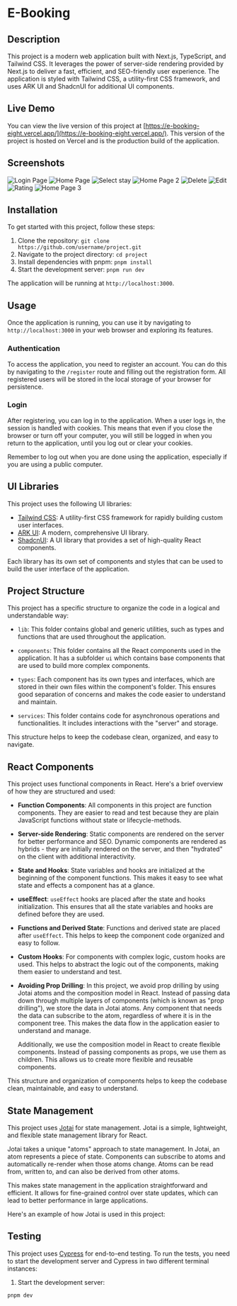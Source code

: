 # E-Booking

## Description

This project is a modern web application built with Next.js, TypeScript, and Tailwind CSS. It leverages the power of server-side rendering provided by Next.js to deliver a fast, efficient, and SEO-friendly user experience. The application is styled with Tailwind CSS, a utility-first CSS framework, and uses ARK UI and ShadcnUI for additional UI components.

## Live Demo

You can view the live version of this project at [https://e-booking-eight.vercel.app/](https://e-booking-eight.vercel.app/). This version of the project is hosted on Vercel and is the production build of the application.

## Screenshots

![Login Page](/assets/login.png)
![Home Page](/assets/home.png)
![Select stay](/assets/select.png)
![Home Page 2](/assets/home-2.png)
![Delete](/assets/delete.png)
![Edit](/assets/edit-booking.png)
![Rating](/assets/rate.png)
![Home Page 3](/assets/home-3.png)

## Installation

To get started with this project, follow these steps:

1. Clone the repository: `git clone https://github.com/username/project.git`
2. Navigate to the project directory: `cd project`
3. Install dependencies with pnpm: `pnpm install`
4. Start the development server: `pnpm run dev`

The application will be running at `http://localhost:3000`.

## Usage

Once the application is running, you can use it by navigating to `http://localhost:3000` in your web browser and exploring its features.

### Authentication

To access the application, you need to register an account. You can do this by navigating to the `/register` route and filling out the registration form. All registered users will be stored in the local storage of your browser for persistence.

### Login

After registering, you can log in to the application. When a user logs in, the session is handled with cookies. This means that even if you close the browser or turn off your computer, you will still be logged in when you return to the application, until you log out or clear your cookies.

Remember to log out when you are done using the application, especially if you are using a public computer.

## UI Libraries

This project uses the following UI libraries:

-   [Tailwind CSS](https://tailwindcss.com/): A utility-first CSS framework for rapidly building custom user interfaces.
-   [ARK UI](https://ark-ui.com/): A modern, comprehensive UI library.
-   [ShadcnUI](https://ui.shadcn.com/): A UI library that provides a set of high-quality React components.

Each library has its own set of components and styles that can be used to build the user interface of the application.

## Project Structure

This project has a specific structure to organize the code in a logical and understandable way:

-   `lib`: This folder contains global and generic utilities, such as types and functions that are used throughout the application.

-   `components`: This folder contains all the React components used in the application. It has a subfolder `ui` which contains base components that are used to build more complex components.

-   `types`: Each component has its own types and interfaces, which are stored in their own files within the component's folder. This ensures good separation of concerns and makes the code easier to understand and maintain.

-   `services`: This folder contains code for asynchronous operations and functionalities. It includes interactions with the "server" and storage.

This structure helps to keep the codebase clean, organized, and easy to navigate.

## React Components

This project uses functional components in React. Here's a brief overview of how they are structured and used:

-   **Function Components**: All components in this project are function components. They are easier to read and test because they are plain JavaScript functions without state or lifecycle-methods.

-   **Server-side Rendering**: Static components are rendered on the server for better performance and SEO. Dynamic components are rendered as hybrids - they are initially rendered on the server, and then "hydrated" on the client with additional interactivity.

-   **State and Hooks**: State variables and hooks are initialized at the beginning of the component functions. This makes it easy to see what state and effects a component has at a glance.

-   **useEffect**: `useEffect` hooks are placed after the state and hooks initialization. This ensures that all the state variables and hooks are defined before they are used.

-   **Functions and Derived State**: Functions and derived state are placed after `useEffect`. This helps to keep the component code organized and easy to follow.

-   **Custom Hooks**: For components with complex logic, custom hooks are used. This helps to abstract the logic out of the components, making them easier to understand and test.

-   **Avoiding Prop Drilling**: In this project, we avoid prop drilling by using Jotai atoms and the composition model in React. Instead of passing data down through multiple layers of components (which is known as "prop drilling"), we store the data in Jotai atoms. Any component that needs the data can subscribe to the atom, regardless of where it is in the component tree. This makes the data flow in the application easier to understand and manage.

    Additionally, we use the composition model in React to create flexible components. Instead of passing components as props, we use them as children. This allows us to create more flexible and reusable components.

This structure and organization of components helps to keep the codebase clean, maintainable, and easy to understand.

## State Management

This project uses [Jotai](https://github.com/pmndrs/jotai) for state management. Jotai is a simple, lightweight, and flexible state management library for React.

Jotai takes a unique "atoms" approach to state management. In Jotai, an atom represents a piece of state. Components can subscribe to atoms and automatically re-render when those atoms change. Atoms can be read from, written to, and can also be derived from other atoms.

This makes state management in the application straightforward and efficient. It allows for fine-grained control over state updates, which can lead to better performance in large applications.

Here's an example of how Jotai is used in this project:

## Testing

This project uses [Cypress](https://www.cypress.io/) for end-to-end testing. To run the tests, you need to start the development server and Cypress in two different terminal instances:

1. Start the development server:

```bash
pnpm dev
```
